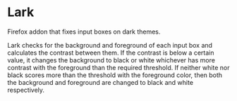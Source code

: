 # Lark
Firefox addon that fixes input boxes on dark themes.

Lark checks for the background and foreground of each input box and calculates the contrast between them. If the contrast is below a certain value, it changes the background to black or white whichever has more contrast with the foreground than the required threshold. If neither white nor black scores more than the threshold with the foreground color, then both the background and foreground are changed to black and white respectively.
